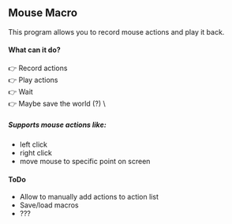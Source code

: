 ## Mouse Macro
This program allows you to record mouse actions and play it back.

#### What can it do?
👉 Record actions \
👉 Play actions \
👉 Wait \
👉 Maybe save the world (?) \

##### Supports mouse actions like:
- left click
- right click
- move mouse to specific point on screen

#### ToDo

- Allow to manually add actions to action list
- Save/load macros
- ???
